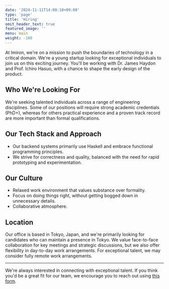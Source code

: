 ```yaml
---
date: '2024-11-11T14:08:10+09:00'
type: 'page'
title: 'Hiring'
omit_header_text: true
featured_image: ''
menu: main
weight: -100
---
```


At Imiron, we're on a mission to push the boundaries of technology in a critical domain. We're a young startup looking for exceptional individuals to join us on this exciting journey. You'll be working with Dr. James Haydon and Prof. Ichiro Hasuo, with a chance to shape the early design of the product.

## Who We're Looking For

We're seeking talented individuals across a range of engineering disciplines. Some of our positions will require strong academic credentials (PhD+), whereas for others practical experience and a proven track record are more important than formal qualifications.

## Our Tech Stack and Approach

- Our backend systems primarily use Haskell and embrace functional programming principles.
- We strive for correctness and quality, balanced with the need for rapid prototyping and experimentation.

## Our Culture

- Relaxed work environment that values substance over formality.
- Focus on doing things right, without getting bogged down in unnecessary details.
- Collaborative atmosphere.

## Location

Our office is based in Tokyo, Japan, and we're primarily looking for candidates who can maintain a presence in Tokyo. We value face-to-face collaboration for key meetings and strategic discussions, but we also offer flexibility in day-to-day work arrangements. For exceptional talent, we may consider fully remote work arrangements.

---

We're always interested in connecting with exceptional talent. If you think you'd be a great fit for our team, we encourage you to reach out using [this form](https://docs.google.com/forms/d/e/1FAIpQLScmdjo_Z92DrYAhWs2WASo7J04J3KuxHaVETv0lwEO0yRyTmg/viewform?usp=sf_link "form").
